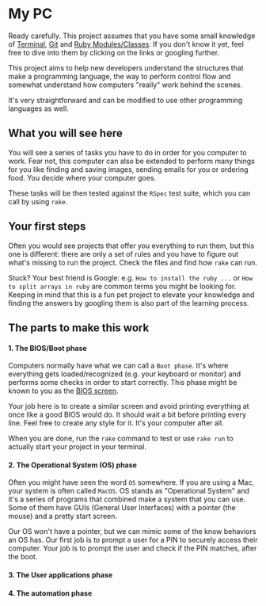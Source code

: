 # My PC

Ready carefully. This project assumes that you have some small knowledge of [Terminal](https://medium.com/@grace.m.nolan/terminal-for-beginners-e492ba10902a), [Git](https://rogerdudler.github.io/git-guide/) and [Ruby Modules/Classes](http://ruby-for-beginners.rubymonstas.org/preface.html).
If you don't know it yet, feel free to dive into them by clicking on the links or googling further.

This project aims to help new developers understand the structures that make a programming language, the way to perform control flow and somewhat understand how computers "really" work behind the scenes.

It's very straightforward and can be modified to use other programming languages as well.

## What you will see here

You will see a series of tasks you have to do in order for you computer to work. Fear not, this computer can also be extended to perform many things for you like finding and saving images, sending emails for you or ordering food. You decide where your computer goes.

These tasks will be then tested against the `RSpec` test suite, which you can call by using `rake`.


## Your first steps

Often you would see projects that offer you everything to run them, but this one is different: there are only a set of rules and you have to figure out what's missing to run the project. Check the files and find how `rake` can run.

Stuck? Your best friend is Google: e.g. `How to install the ruby ...` or `How to split arrays in ruby` are common terms you might be looking for. Keeping in mind that this is a fun pet project to elevate your knowledge and finding the answers by googling them is also part of the learning process.


## The parts to make this work


#### 1. The BIOS/Boot phase

Computers normally have what we can call a `Boot phase`. It's where everything gets loaded/recognized (e.g. your keyboard or monitor) and performs some checks in order to start correctly. This phase might be known to you as the [BIOS screen](https://preview.redd.it/1iq44wu231y21.png?width=960&format=png&auto=webp&s=9fd8dc0947eff004a5c3a26937679e8465b31e7a).

Your job here is to create a similar screen and avoid printing everything at once like a good BIOS would do. It should wait a bit before printing every line. Feel free to create any style for it. It's your computer after all.

When you are done, run the `rake` command to test or use `rake run` to actually start your project in your terminal.


#### 2. The Operational System (OS) phase

Often you might have seen the word `OS` somewhere. If you are using a Mac, your system is often called `MacOS`. OS stands as "Operational System" and it's a series of programs that combined make a system that you can use. Some of them have GUIs (General User Interfaces) with a pointer (the mouse) and a pretty start screen.

Our OS won't have a pointer, but we can mimic some of the know behaviors an OS has. Our first job is to prompt a user for a PIN to securely access their computer. Your job is to prompt the user and check if the PIN matches, after the boot.


#### 3. The User applications phase


#### 4. The automation phase